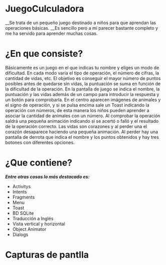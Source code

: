 # JuegoCulculadora
__Se trata de un pequeño juego destinado a niños para que aprendan las operaciones básicas.
__Es sencillo pero a mi parecer bastante completo y me ha servido para aprender muchas cosas.

# ¿En que consiste?

Básicamente es un juego en el que indicas tu nombre y eliges un modo de dificultad. En cada modo varía el tipo de operación, el número de cifras, la cantidad de vidas, etc.
El objetivo es conseguir el mayor número de puntos posibles antes de quedarse sin vidas, la puntuación se suma en función de la dificultad de la operación.
En la pantalla de juego se indica el nombre, la puntuación y las vidas además de un campo para introducir la respuesta y un botón para comprobarla. En el centro aparecen imágenes de animales y el signo de operación, y si se pulsa encima sale un Toast indicando la operación con números, de esta manera los niños pueden aprender a asociar la cantidad de animales con un número. Al comprobar la operación saldrá una pequeña animación indicando si se acertó o falló y el resultado de la operación correcto.
Las vidas son corazones y al perder una el corazón desaparece haciendo una pequeña animación. Al perder hay una pantalla de derrota que indica el nombre y los puntos obtenidos y hay tres botones con diferentes opciones.


# ¿Que contiene?

**_Entre otras cosas lo más destacado es:_**

- Activitys
- Intents
- Fragments
- Menu
- Toast
- BD SQLite
- Traducción a Inglés
- Vista vertical y horizontal
- Object Animator
- Dialogs

# Capturas de pantlla
